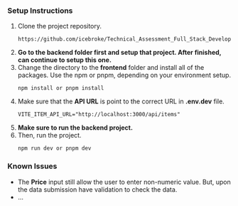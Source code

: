 ### Setup Instructions
1. Clone the project repository.
    ```
    https://github.com/icebroke/Technical_Assessment_Full_Stack_Developer_1.git
    ```
3. **Go to the backend folder first and setup that project. After finished, can continue to setup this one.**
2. Change the directory to the **frontend** folder and install all of the packages. Use the npm or pnpm, depending on your environment setup.
    ```
    npm install or pnpm install
    ```
3. Make sure that the **API URL** is point to the correct URL in **.env.dev** file.
    ```
    VITE_ITEM_API_URL="http://localhost:3000/api/items"
    ```
4. **Make sure to run the backend project.**
5. Then, run the project.
    ```
    npm run dev or pnpm dev
    ```

### Known Issues
- The **Price** input still allow the user to enter non-numeric value. But, upon the data submission have validation to check the data.
- ...